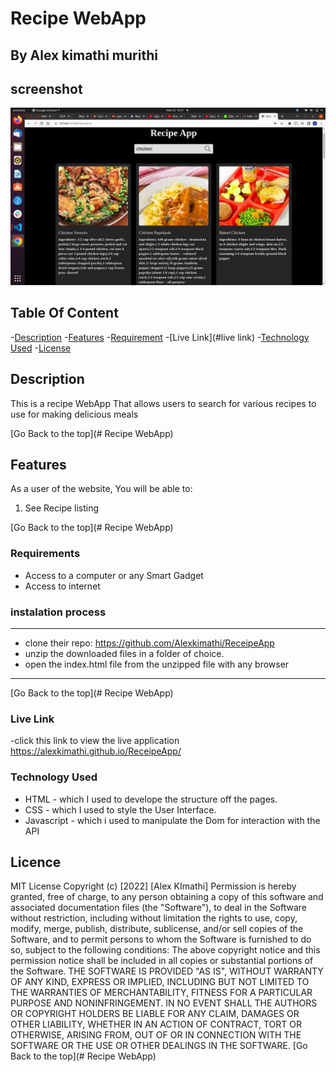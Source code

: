 # Recipe WebApp

## By Alex kimathi murithi

## screenshot
![image](./image/pic.png)

## Table Of Content

-[Description](#description)
-[Features](#features)
-[Requirement](#requirement)
-[Live Link](#live link)
-[Technology Used](#technology-used)
-[License](#license)


## Description 

<p>This is a recipe WebApp That allows users to search for various recipes to use for making delicious meals</p>

[Go Back to the top](# Recipe WebApp)

## Features

As a user of the website, You will be able to:

1. See Recipe listing

[Go Back to the top](# Recipe WebApp)

### Requirements
* Access to a computer or any Smart Gadget
* Access to internet

### instalation process 

***
* clone their repo: https://github.com/Alexkimathi/ReceipeApp
* unzip the downloaded files in a folder of choice.
* open the index.html file from the unzipped file with any browser

***

[Go Back to the top](# Recipe WebApp)

### Live Link

-click this link to view the live application https://alexkimathi.github.io/ReceipeApp/


### Technology Used

* HTML - which I used to develope the structure off the pages.
* CSS - which I used to style the User Interface.
* Javascript - which i used to manipulate the Dom for interaction with the API


## Licence
MIT License
Copyright (c) [2022] [Alex KImathi]
Permission is hereby granted, free of charge, to any person obtaining a copy
of this software and associated documentation files (the "Software"), to deal
in the Software without restriction, including without limitation the rights
to use, copy, modify, merge, publish, distribute, sublicense, and/or sell
copies of the Software, and to permit persons to whom the Software is
furnished to do so, subject to the following conditions:
The above copyright notice and this permission notice shall be included in all
copies or substantial portions of the Software.
THE SOFTWARE IS PROVIDED "AS IS", WITHOUT WARRANTY OF ANY KIND, EXPRESS OR
IMPLIED, INCLUDING BUT NOT LIMITED TO THE WARRANTIES OF MERCHANTABILITY,
FITNESS FOR A PARTICULAR PURPOSE AND NONINFRINGEMENT. IN NO EVENT SHALL THE
AUTHORS OR COPYRIGHT HOLDERS BE LIABLE FOR ANY CLAIM, DAMAGES OR OTHER
LIABILITY, WHETHER IN AN ACTION OF CONTRACT, TORT OR OTHERWISE, ARISING FROM,
OUT OF OR IN CONNECTION WITH THE SOFTWARE OR THE USE OR OTHER DEALINGS IN THE
SOFTWARE.
[Go Back to the top](# Recipe WebApp)


